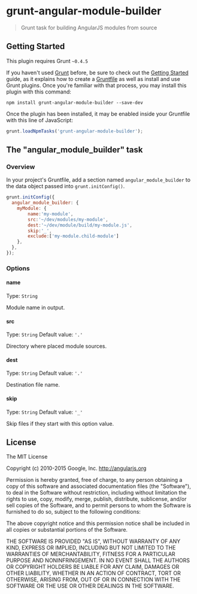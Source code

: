 # grunt-angular-module-builder

> Grunt task for building AngularJS modules from source

## Getting Started
This plugin requires Grunt `~0.4.5`

If you haven't used [Grunt](http://gruntjs.com/) before, be sure to check out the [Getting Started](http://gruntjs.com/getting-started) guide, as it explains how to create a [Gruntfile](http://gruntjs.com/sample-gruntfile) as well as install and use Grunt plugins. Once you're familiar with that process, you may install this plugin with this command:

```shell
npm install grunt-angular-module-builder --save-dev
```

Once the plugin has been installed, it may be enabled inside your Gruntfile with this line of JavaScript:

```js
grunt.loadNpmTasks('grunt-angular-module-builder');
```

## The "angular_module_builder" task

### Overview
In your project's Gruntfile, add a section named `angular_module_builder` to the data object passed into `grunt.initConfig()`.

```js
grunt.initConfig({
  angular_module_builder: {
    myModule: {
		name:'my-module',
		src:'~/dev/modules/my-module',
		dest:'~/dev/module/build/my-module.js',
		skip:'_',
		exclude:['my-module.child-module']
    },
  },
});
```

### Options

#### name
Type: `String`

Module name in output.

#### src
Type: `String`
Default value: `'.'`

Directory where placed module sources.

#### dest
Type: `String`
Default value: `'.'`

Destination file name.

#### skip
Type: `String`
Default value: `'_'`

Skip files if they start with this option value.

## License

The MIT License

Copyright (c) 2010-2015 Google, Inc. http://angularjs.org

Permission is hereby granted, free of charge, to any person obtaining a copy
of this software and associated documentation files (the "Software"), to deal
in the Software without restriction, including without limitation the rights
to use, copy, modify, merge, publish, distribute, sublicense, and/or sell
copies of the Software, and to permit persons to whom the Software is
furnished to do so, subject to the following conditions:

The above copyright notice and this permission notice shall be included in
all copies or substantial portions of the Software.

THE SOFTWARE IS PROVIDED "AS IS", WITHOUT WARRANTY OF ANY KIND, EXPRESS OR
IMPLIED, INCLUDING BUT NOT LIMITED TO THE WARRANTIES OF MERCHANTABILITY,
FITNESS FOR A PARTICULAR PURPOSE AND NONINFRINGEMENT. IN NO EVENT SHALL THE
AUTHORS OR COPYRIGHT HOLDERS BE LIABLE FOR ANY CLAIM, DAMAGES OR OTHER
LIABILITY, WHETHER IN AN ACTION OF CONTRACT, TORT OR OTHERWISE, ARISING FROM,
OUT OF OR IN CONNECTION WITH THE SOFTWARE OR THE USE OR OTHER DEALINGS IN
THE SOFTWARE.
